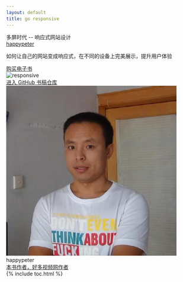 ```yaml
---
layout: default
title: go responsive
---
```


<section class='book'>
  <div class='wrapper-inside clearfix'>
    <div class='top-large'>
      <div class='book-title'>
        多屏时代 -- 响应式网站设计
      </div>
      <div class='book-author'>
        <a href="https://github.com/happypeter">happypeter</a>
      </div>
      <p class='book-description'>
        如何让自己的网站变成响应式，在不同的设备上完美展示，提升用户体验
      </p>
      <a href="javascript:;" class="read-btn">购买电子书</a>
    </div>
    <img alt="responsive" class="book-image" src="images/index/responsive.jpg"/>
  </div>
</section>
<div class="divider">
  <a href="https://github.com/happypeter/go-responsive">进入 GitHub 书稿仓库</a>
</div>
<div class="reviewers">
  <div class="name-card">
    <img src="images/index/peter.jpg">
    <div class="text">
      <div class="name">
       happypeter
      </div>
      <div class="job-title"><a href="http://happycasts.net">本书作者，好多视频网作者</a></div>
    </div>
  </div>
</div>
{% include toc.html %}

